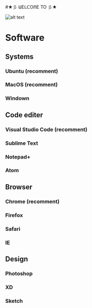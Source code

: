 #★彡 ᗯEᒪᑕOᗰE TO 彡★

![alt text](https://lh3.googleusercontent.com/a-/AAuE7mBMFxsm8vQpvamCZZbkp7B4JpJ7mczOY8LP2b1z=s96 "Front-end Developer")

# Software
## Systems
### Ubuntu (recomment)
### MacOS (recomment)
### Windown

## Code editer
### Visual Studio Code (recomment)
### Sublime Text
### Notepad+
### Atom

## Browser
### Chrome (recomment)
### Firefox
### Safari
### IE

## Design
### Photoshop
### XD
### Sketch